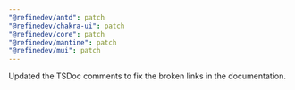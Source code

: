 ```yaml
---
"@refinedev/antd": patch
"@refinedev/chakra-ui": patch
"@refinedev/core": patch
"@refinedev/mantine": patch
"@refinedev/mui": patch
---
```


Updated the TSDoc comments to fix the broken links in the documentation.
